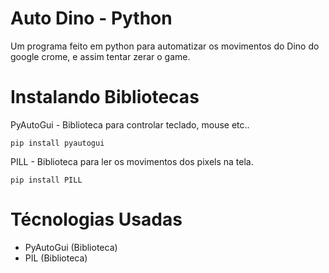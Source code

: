 # Auto Dino - Python
Um programa feito em python para automatizar os movimentos do Dino do google crome, e assim tentar zerar o game.

# Instalando Bibliotecas

PyAutoGui - Biblioteca para controlar teclado, mouse etc..
```
pip install pyautogui
```
PILL - Biblioteca para ler os movimentos dos pixels na tela.
```
pip install PILL
```

# Técnologias Usadas

* PyAutoGui (Biblioteca)
* PIL (Biblioteca)
